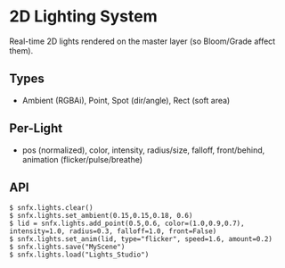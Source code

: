 # 2D Lighting System

Real-time 2D lights rendered on the master layer (so Bloom/Grade affect them).

## Types
- Ambient (RGBAi), Point, Spot (dir/angle), Rect (soft area)

## Per-Light
- pos (normalized), color, intensity, radius/size, falloff, front/behind, animation (flicker/pulse/breathe)

## API
```renpy
$ snfx.lights.clear()
$ snfx.lights.set_ambient(0.15,0.15,0.18, 0.6)
$ lid = snfx.lights.add_point(0.5,0.6, color=(1.0,0.9,0.7), intensity=1.0, radius=0.3, falloff=1.0, front=False)
$ snfx.lights.set_anim(lid, type="flicker", speed=1.6, amount=0.2)
$ snfx.lights.save("MyScene")
$ snfx.lights.load("Lights_Studio")
```
